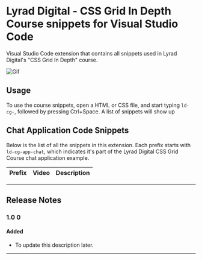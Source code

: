 # Lyrad Digital - CSS Grid In Depth Course snippets for Visual Studio Code

Visual Studio Code extension that contains all snippets used in Lyrad Digital's "CSS Grid In Depth" course.

![Gif](https://i.imgur.com/szK4vU1.gif)

## Usage

To use the course snippets, open a HTML or CSS file, and start typing `ld-cg-`, followed by pressing Ctrl+Space. A list of snippets will show up

## Chat Application Code Snippets

Below is the list of all the snippets in this extension. Each prefix starts with `ld-cg-app-chat`, which indicates it's part of the Lyrad Digital CSS Grid Course chat application example.

| Prefix | Video | Description |
|-------------- | ----------- |------------- |

-----------------------------------------------------------------------------------------------------------

## Release Notes

### 1.0 0
#### Added
- To update this description later.

-----------------------------------------------------------------------------------------------------------